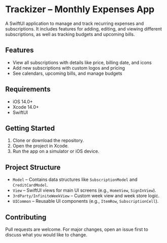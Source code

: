 # Trackizer – Monthly Expenses App

A SwiftUI application to manage and track recurring expenses and subscriptions. It includes features for adding, editing, and viewing different subscriptions, as well as tracking budgets and upcoming bills.

## Features
- View all subscriptions with details like price, billing date, and icons
- Add new subscriptions with custom logos and pricing
- See calendars, upcoming bills, and manage budgets

## Requirements
- iOS 14.0+
- Xcode 14.0+
- SwiftUI

## Getting Started
1. Clone or download the repository.
2. Open the project in Xcode.
3. Run the app on a simulator or iOS device.

## Project Structure
- `Model` – Contains data structures like `SubscriptionModel` and `CreditCardModel`.
- `View` – SwiftUI views for main UI screens (e.g., `HomeView`, `SignInView`).
- `3rdParty/InfiniteWeekView` – Custom week view and week store logic.
- `UICommon` – Reusable UI components (e.g., `ItemRow`, `SubscriptionCell`). 

## Contributing
Pull requests are welcome. For major changes, open an issue first to discuss what you would like to change.



